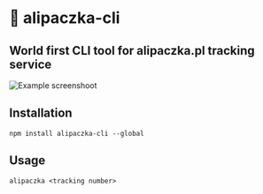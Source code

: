 # 🛬 alipaczka-cli
## World first CLI tool for alipaczka.pl tracking service

![Example screenshoot](https://i.imgur.com/CSRaaRb.png)

## Installation
`npm install alipaczka-cli --global`

## Usage
`alipaczka <tracking number>`
